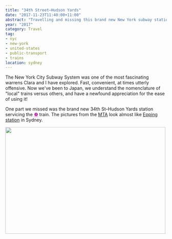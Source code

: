 ```yaml
---
title: "34th Street–Hudson Yards"
date: "2017-11-23T11:40:00+11:00"
abstract: "Travelling and missing this brand new New York subway station"
year: "2017"
category: Travel
tag:
- nyc
- new-york
- united-states
- public-transport
- trains
location: sydney
---
```

The New York City Subway System was one of the most fascinating warrens Clara and I have explored. Fast, convenient, at times utterly offensive. Now we've been to Japan, we understand the nomenclature of "local" trains versus others, and have a newfound appreciation for the ease of using it!

One part we missed was the brand new 34th St–Hudson Yards station servicing the <span style="color:#b739ab; font-weight:bold;"><abbr title="7">&#10108;</abbr></span> train. The pictures from the [MTA] look almost like [Epping station] in Sydney.

<p><img src="https://rubenerd.com/files/2017/34-street-hudson-yards@1x.jpg" srcset="https://rubenerd.com/files/2017/34-street-hudson-yards@1x.jpg 1x, https://rubenerd.com/files/2017/34-street-hudson-yards@2x.jpg 2x" alt="" style="width:500px; height:332px;" /></p>

[MTA]: https://www.flickr.com/people/61135621@N03
[Epping station]: https://en.wikipedia.org/wiki/Epping_railway_station,_Sydney


